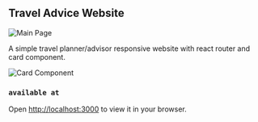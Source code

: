 ## Travel Advice Website

![Main Page](https://firebasestorage.googleapis.com/v0/b/birthday-react-6eca4.appspot.com/o/Project%20Screens%2F1.jpg?alt=media&token=cd06494c-7510-4e75-8292-746cfdecdfad)

A simple travel planner/advisor responsive website with react router and card component.

![Card Component](https://firebasestorage.googleapis.com/v0/b/birthday-react-6eca4.appspot.com/o/Project%20Screens%2F2.jpg?alt=media&token=7e4b7ac4-653e-46b1-ae69-3f3f0fde42f6)

### `available at`

Open [http://localhost:3000](http://localhost:3000) to view it in your browser.

